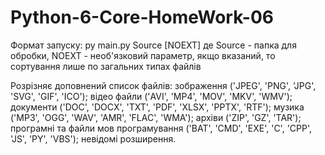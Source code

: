 # Python-6-Core-HomeWork-06

Формат запуску:
py main.py Source [NOEXT]
де 
Source - папка для обробки, 
NOEXT - необ'язковий параметр, якщо вказаний, то сортування лише по загальних типах файлів    

Розрізняє доповнений список файлів:
зображення ('JPEG', 'PNG', 'JPG', 'SVG', 'GIF', 'ICO');
відео файли ('AVI', 'MP4', 'MOV', 'MKV', 'WMV');
документи ('DOC', 'DOCX', 'TXT', 'PDF', 'XLSX', 'PPTX', 'RTF');
музика ('MP3', 'OGG', 'WAV', 'AMR', 'FLAC', 'WMA');
архіви ('ZIP', 'GZ', 'TAR');
програмні та файли мов програмування ('BAT', 'CMD', 'EXE', 'C', 'CPP', 'JS', 'PY', 'VBS');
невідомі розширення.
